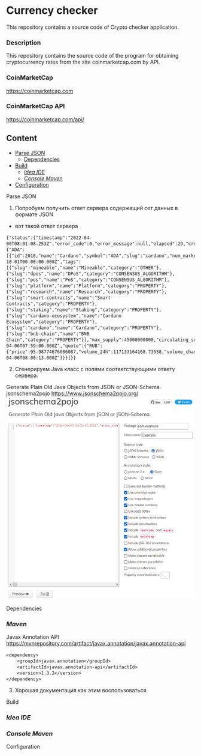 Currency checker
===
This repository contains a source code of Crypto checker application.
### Description
This repository contains the source code of the program for obtaining cryptocurrency rates from the site coinmarketcap.com by API.

### CoinMarketCap
https://coinmarketcap.com
### CoinMarketCap API
https://coinmarketcap.com/api/


Content
---

* [Parse JSON](#Build)
  - [Dependencies](#Dependencies)
* [Build](#Build)
    - [_Idea IDE_](#Idea)
    - [_Console Maven_](#Maven)
* [Configuration](#Configuration)


Parse JSON<a name="Parse JSON" />
1. Попробуем получить ответ сервера содержащий сет данных в формате JSON
 - вот такой ответ сервера
``````
{"status":{"timestamp":"2022-04-06T08:01:08.253Z","error_code":0,"error_message":null,"elapsed":29,"credit_count":1,"notice":null},"data":{"ADA":[{"id":2010,"name":"Cardano","symbol":"ADA","slug":"cardano","num_market_pairs":419,"date_added":"2017-10-01T00:00:00.000Z","tags":[{"slug":"mineable","name":"Mineable","category":"OTHER"},{"slug":"dpos","name":"DPoS","category":"CONSENSUS_ALGORITHM"},{"slug":"pos","name":"PoS","category":"CONSENSUS_ALGORITHM"},{"slug":"platform","name":"Platform","category":"PROPERTY"},{"slug":"research","name":"Research","category":"PROPERTY"},{"slug":"smart-contracts","name":"Smart Contracts","category":"PROPERTY"},{"slug":"staking","name":"Staking","category":"PROPERTY"},{"slug":"cardano-ecosystem","name":"Cardano Ecosystem","category":"PROPERTY"},{"slug":"cardano","name":"Cardano","category":"PROPERTY"},{"slug":"bnb-chain","name":"BNB Chain","category":"PROPERTY"}],"max_supply":45000000000,"circulating_supply":33739028515.755,"total_supply":34277702081.605,"is_active":1,"platform":null,"cmc_rank":9,"is_fiat":0,"self_reported_circulating_supply":null,"self_reported_market_cap":null,"last_updated":"2022-04-06T07:59:00.000Z","quote":{"RUB":{"price":95.98774676086087,"volume_24h":117133164168.73558,"volume_change_24h":-34.423,"percent_change_1h":-0.96498545,"percent_change_24h":-5.52327909,"percent_change_7d":-5.51646672,"percent_change_30d":41.46870936,"percent_change_60d":-0.79803299,"percent_change_90d":-6.44660288,"market_cap":3238533325127.755,"market_cap_dominance":1.8452,"fully_diluted_market_cap":4319448604239.081,"last_updated":"2022-04-06T08:00:13.000Z"}}}]}}
``````
2. Сгенерируем Java класс с полями соответствующими ответу сервера.

Generate Plain Old Java Objects from JSON or JSON-Schema. jsonschema2pojo
https://www.jsonschema2pojo.org/
![jsonschema2pojo](jsonschema2pojo.PNG)

Dependencies<a name="Dependencies" />
### _Maven_<a name="Mavena" />
Javax Annotation API
https://mvnrepository.com/artifact/javax.annotation/javax.annotation-api
<!-- https://mvnrepository.com/artifact/javax.annotation/javax.annotation-api -->
````
<dependency>
    <groupId>javax.annotation</groupId>
    <artifactId>javax.annotation-api</artifactId>
    <version>1.3.2</version>
</dependency>
````
3. Хорошая документация как этим воспользоваться.

Build<a name="Build" />
### _Idea IDE_<a name="Idea" />


### _Console Maven_<a name="Maven" />

Configuration<a name="Configuration" />